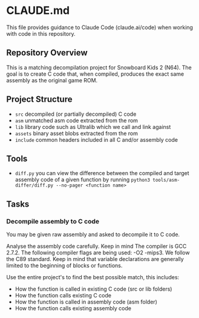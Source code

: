 # CLAUDE.md

This file provides guidance to Claude Code (claude.ai/code) when working with code in this repository.

## Repository Overview

This is a matching decompilation project for Snowboard Kids 2 (N64). The goal is to create C code that, when compiled, produces the exact same assembly as the original game ROM.

## Project Structure

* `src` decompiled (or partially decompiled) C code
* `asm` unmatched asm code extracted from the rom
* `lib` library code such as Ultralib which we call and link against
* `assets` binary asset blobs extracted from the rom
* `include` common headers included in all C and/or assembly code

## Tools

* `diff.py` you can view the difference between the compiled and target assembly code of a given function by running `python3 tools/asm-differ/diff.py --no-pager <function name>` 

## Tasks

### Decompile assembly to C code

You may be given raw assembly and asked to decompile it to C code.

Analyse the assembly code carefully. Keep in mind The compiler is GCC 2.7.2. The following compiler flags are being used: -O2 -mips3. We follow the C89 standard. Keep in mind that variable declarations are generally limited to the beginning of blocks or functions.

Use the entire project's to find the best possible match, this includes:

* How the function is called in existing C code (src or lib folders)
* How the function calls existing C code
* How the function is called in assembly code (asm folder)
* How the function calls existing assembly code
